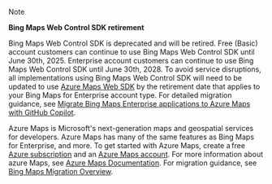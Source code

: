 > [!NOTE]
> **Bing Maps Web Control SDK retirement**
>
> Bing Maps Web Control SDK is deprecated and will be retired. Free (Basic) account customers can continue to use Bing Maps Web Control SDK until June 30th, 2025. Enterprise account customers can continue to use Bing Maps Web Control SDK until June 30th, 2028. To avoid service disruptions, all implementations using Bing Maps Web Control SDK will need to be updated to use [Azure Maps Web SDK](/azure/azure-maps/how-to-use-map-control) by the retirement date that applies to your Bing Maps for Enterprise account type. For detailed migration guidance, see [Migrate Bing Maps Enterprise applications to Azure Maps with GitHub Copilot](/azure/azure-maps/migrate-help-using-copilot).
>
> Azure Maps is Microsoft's next-generation maps and geospatial services for developers. Azure Maps has many of the same features as Bing Maps for Enterprise, and more. To get started with Azure Maps, create a free [Azure subscription](https://azure.microsoft.com/free) and an [Azure Maps account](/azure/azure-maps/how-to-manage-account-keys#create-a-new-account). For more information about azure Maps, see [Azure Maps Documentation](/azure/azure-maps/). For migration guidance, see [Bing Maps Migration Overview](/azure/azure-maps/migrate-bing-maps-overview).
